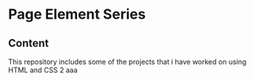 # Page Element Series
## Content
This repository includes some of the projects that i have worked on using HTML and CSS
2
aaa
